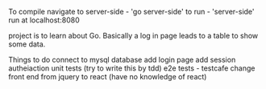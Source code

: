 To compile navigate to server-side - 'go server-side'
to run - 'server-side' run at localhost:8080

project is to learn about Go. Basically a log in page leads to a table to show some data.


Things to do
connect to mysql database
add login page
add session autheiaction
unit tests (try to write this by tdd)
e2e tests - testcafe
change front end from jquery to react (have no knowledge of react)
